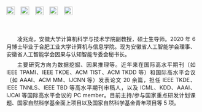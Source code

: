 <!-- [![zlling](https://img.shields.io/badge/zlling-github-blue?logo=github)](https://github.com/z-dragonl) -->
<!-- [[DBLP]](https://dblp.org/pid/250/6473.html)&ensp;&ensp;[[Google Scholar]](https://scholar.google.com.hk/citations?hl=zh-CN&user=uw0G5o8AAAAJ) -->

<div style="display: flex; flex-wrap: wrap; gap: 1.1em; margin-top: 1em; align-items: center">
  <!-- Email -->
  <a href="mailto:zlling@ahu.edu.cn" 
     target="_blank" 
     rel="noopener noreferrer"
     style="display: inline-flex; align-items: center; text-decoration: none">
    <img src="https://img.shields.io/badge/zlling-Email-blue?logo=maildotru&logoColor=white"
         alt="Email"
         style="height:22px; border:0; object-fit: contain">
  </a>

  <!-- DBLP -->

<a href="https://dblp.org/pid/250/6473.html" 
     target="_blank" 
     rel="noopener noreferrer"
     style="display: inline-flex; align-items: center; text-decoration: none">
<img src="https://img.shields.io/badge/zlling-DBLP-blue?logo=dblp&logoColor=white"
         alt="DBLP"
         style="height:22px; border:0; object-fit: contain">
</a>

  <!-- Google Scholar -->

<a href="https://scholar.google.com.hk/citations?hl=zh-CN&user=uw0G5o8AAAAJ" 
     target="_blank" 
     rel="noopener noreferrer"
     style="display: inline-flex; align-items: center; text-decoration: none">
<img src="https://img.shields.io/badge/zlling-Google_Scholar-blue?logo=google-scholar&logoColor=white"
         alt="Google Scholar"
         style="height:22px; border:0; object-fit: contain">
</a>

  <!-- ResearchGate -->

<a href="https://www.researchgate.net/profile/Zhaolong-Ling?ev=hdr_xprf" 
     target="_blank" 
     rel="noopener noreferrer"
     style="display: inline-flex; align-items: center; text-decoration: none">
<img src="https://img.shields.io/badge/zlling-ResearchGate-blue?logo=researchgate&logoColor=white"
         alt="ResearchGate"
         style="height:22px; border:0; object-fit: contain">
</a>

  <!-- ORCID -->

<a href="https://orcid.org/0000-0003-4812-6676" 
     target="_blank" 
     rel="noopener noreferrer"
     style="display: inline-flex; align-items: center; text-decoration: none">
<img src="https://img.shields.io/badge/zlling-ORCID-blue?logo=orcid&logoColor=white"
         alt="ORCID"
         style="height:22px; border:0; object-fit: contain">
</a>

</div>

<!-- <span style="display: inline-block; margin-right: 1.1em">[![zlling](https://img.shields.io/badge/zlling-Email-blue?logo=maildotru&logoColor=white)](mailto:zlling@ahu.edu.cn)</span>
<span style="display: inline-block; margin-right: 1.1em">
<a href="https://dblp.org/pid/250/6473.html" target="_blank" rel="noopener noreferrer">
[![zlling](https://img.shields.io/badge/zlling-DBLP-blue?logo=dblp&logoColor=white)](https://dblp.org/pid/250/6473.html)
</a>
</span>
<span style="display: inline-block; margin-right: 1.1em">
<a href="https://scholar.google.com.hk/citations?hl=zh-CN&user=uw0G5o8AAAAJ" target="_blank" rel="noopener noreferrer">
[![zlling](https://img.shields.io/badge/zlling-Google_Scholar-blue?logo=google-scholar&logoColor=white)](https://scholar.google.com.hk/citations?hl=zh-CN&user=uw0G5o8AAAAJ)
</a>
</span>
<span style="display: inline-block; margin-right: 1.1em">
<a href="https://www.researchgate.net/profile/Zhaolong-Ling?ev=hdr_xprf" target="_blank" rel="noopener noreferrer">
[![zlling](https://img.shields.io/badge/zlling-ResearchGate-blue?logo=researchgate&logoColor=white)](https://www.researchgate.net/profile/Zhaolong-Ling?ev=hdr_xprf)
</a>
</span>
<a href="https://orcid.org/0000-0003-4812-6676" target="_blank" rel="noopener noreferrer">
[![zlling](https://img.shields.io/badge/zlling-ORCID-blue?logo=orcid&logoColor=white)](https://orcid.org/0000-0003-4812-6676)
</a> -->

<!-- <p style="text-indent: 2em;">凌兆龙，安徽大学计算机科学与技术学院副教授，硕士生导师。2020 年 6 月博士毕业于合肥工业大学计算机与信息学院。现为安徽省人工智能学会理事、安徽省人工智能学会因果与认知智能专委会秘书长。

<p style="text-indent: 2em;">主要研究方向为数据挖掘、因果推理等。近年来在国际高水平期刊（如 IEEE TPAMI、IEEE TKDE、ACM TIST、ACM TKDD 等）和国际高水平会议（如 AAAI、ACM MM、IJCNN 等）发表论文 20 余篇，担任 IEEE TKDE、IEEE TNNLS、IEEE TBD 等高水平期刊审稿人，以及 ICML、KDD、AAAI、IJCAI 等国际高水平会议的 PC member。目前主持/参与国家重点研发计划课题、国家自然科学基金面上项目以及国家自然科学基金青年项目等 5 项。 -->

<p style="text-indent: 2em; text-align: justify; margin:10mm 3mm 2mm 0;">凌兆龙，安徽大学计算机科学与技术学院副教授，硕士生导师。2020 年 6 月博士毕业于合肥工业大学计算机与信息学院。现为安徽省人工智能学会理事、安徽省人工智能学会因果与认知智能专委会秘书长。</p>

<p style="text-indent: 2em; text-align: justify; margin:0 3mm 7mm 0;">主要研究方向为数据挖掘、因果推理等。近年来在国际高水平期刊（如 IEEE TPAMI、IEEE TKDE、ACM TIST、ACM TKDD 等）和国际高水平会议（如 AAAI、ACM MM、IJCNN 等）发表论文 20 余篇，担任 IEEE TKDE、IEEE TNNLS、IEEE TBD 等高水平期刊审稿人，以及 ICML、KDD、AAAI、IJCAI 等国际高水平会议的 PC member。目前主持/参与国家重点研发计划课题、国家自然科学基金面上项目以及国家自然科学基金青年项目等 5 项。</p>

<!-- #### Email

zlling\@ahu.edu.cn

#### Research Interests

1. 数据挖掘（特征选择、分类、聚类）
2. 因果推理（因果特征选择、因果结构学习、因果效应估计）-->
